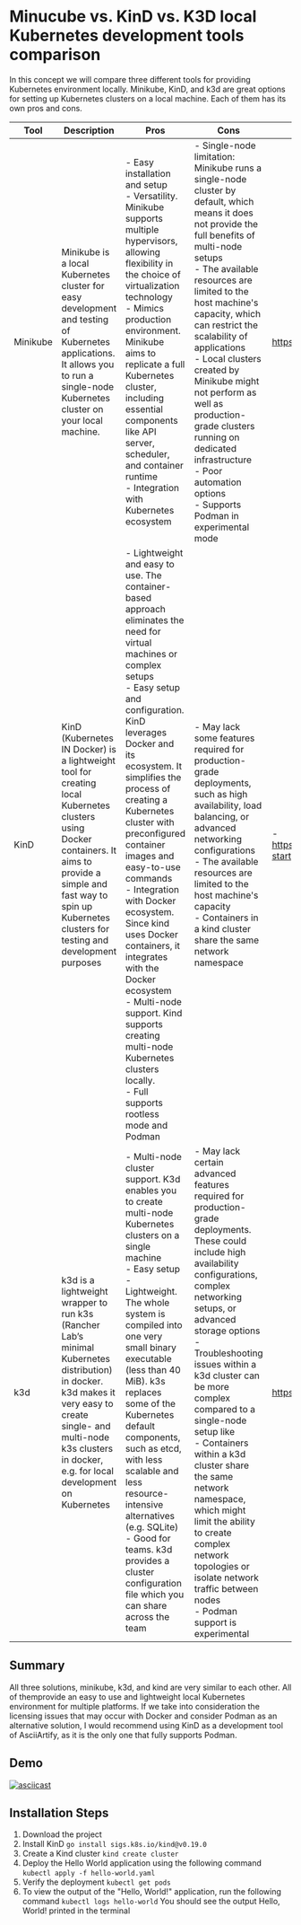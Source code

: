 # Minucube vs. KinD vs. K3D local Kubernetes development tools comparison

In this concept we will compare three different tools for providing Kubernetes environment locally. Minikube, KinD, and k3d are great options for setting up Kubernetes clusters on a local machine. Each of them has its own pros and cons. 



| Tool      | Description                                      | Pros                                                     | Cons                                                              | Installation                                                |
| --------- | ------------------------------------------------ | -------------------------------------------------------- | ----------------------------------------------------------------- | ---------------------------------------------------------- |
| Minikube  | Minikube is a local Kubernetes cluster for easy development and testing of Kubernetes applications. It allows you to run a single-node Kubernetes cluster on your local machine. | - Easy installation and setup<br> - Versatility. Minikube supports multiple hypervisors, allowing flexibility in the choice of virtualization technology<br> - Mimics production environment. Minikube aims to replicate a full Kubernetes cluster, including essential components like API server, scheduler, and container runtime <br> - Integration with Kubernetes ecosystem                      | - Single-node limitation: Minikube runs a single-node cluster by default, which means it does not provide the full benefits of multi-node setups<br> - The available resources are limited to the host machine's capacity, which can restrict the scalability of applications<br> - Local clusters created by Minikube might not perform as well as production-grade clusters running on dedicated infrastructure<br> - Poor automation options<br> - Supports Podman in experimental mode                                             |https://minikube.sigs.k8s.io/docs/start/io/     |
| KinD      | KinD (Kubernetes IN Docker) is a lightweight tool for creating local Kubernetes clusters using Docker containers. It aims to provide a simple and fast way to spin up Kubernetes clusters for testing and development purposes | - Lightweight and easy to use. The container-based approach eliminates the need for virtual machines or complex setups<br> - Easy setup and configuration. KinD leverages Docker and its ecosystem. It simplifies the process of creating a Kubernetes cluster with preconfigured container images and easy-to-use commands<br> - Integration with Docker ecosystem. Since kind uses Docker containers, it integrates with the Docker ecosystem<br>- Multi-node support. Kind supports creating multi-node Kubernetes clusters locally.<br>- Full supports rootless mode and Podman                             | - May lack some features required for production-grade deployments, such as high availability, load balancing, or advanced networking configurations<br> - The available resources are limited to the host machine's capacity <br> - Containers in a kind cluster share the same network namespace                                           | - https://kind.sigs.k8s.io/docs/user/quick-start        |                                                                        
| k3d       | k3d is a lightweight wrapper to run k3s (Rancher Lab’s minimal Kubernetes distribution) in docker. k3d makes it very easy to create single- and multi-node k3s clusters in docker, e.g. for local development on Kubernetes | - Multi-node cluster support. K3d enables you to create multi-node Kubernetes clusters on a single machine<br> - Easy setup<br> - Lightweight. The whole system is compiled into one very small binary executable (less than 40 MiB). k3s replaces some of the Kubernetes default components, such as etcd, with less scalable and less resource-intensive alternatives (e.g. SQLite)<br> - Good for teams. k3d provides  a cluster configuration file which you can share across the team                       | - May lack certain advanced features required for production-grade deployments. These could include high availability configurations, complex networking setups, or advanced storage options<br> - Troubleshooting issues within a k3d cluster can be more complex compared to a single-node setup like<br> - Containers within a k3d cluster share the same network namespace, which might limit the ability to create complex network topologies or isolate network traffic between nodes<br> - Podman support is experimental | https://k3d.io/v5.4.1/#installation                   |

## Summary

All three solutions, minikube, k3d, and kind are very similar to each other. All of themprovide an easy to use and lightweight local Kubernetes environment for multiple platforms. If we take into consideration the licensing issues that may occur with Docker and consider Podman as an alternative solution, I would recommend using KinD as a development tool of AsciiArtify, as it is the only one that fully supports Podman.

## Demo

[![asciicast](https://asciinema.org/a/FZF47t1Zc6eRxoTwZ92owr2Pe.svg)](https://asciinema.org/a/FZF47t1Zc6eRxoTwZ92owr2Pe)

## Installation Steps

1. Download the project 
2. Install KinD `go install sigs.k8s.io/kind@v0.19.0`
3. Create a Kind cluster `kind create cluster`
4. Deploy the Hello World application using the following command `kubectl apply -f hello-world.yaml`
5. Verify the deployment `kubectl get pods`
6. To view the output of the "Hello, World!" application, run the following command `kubectl logs hello-world`
You should see the output Hello, World! printed in the terminal


